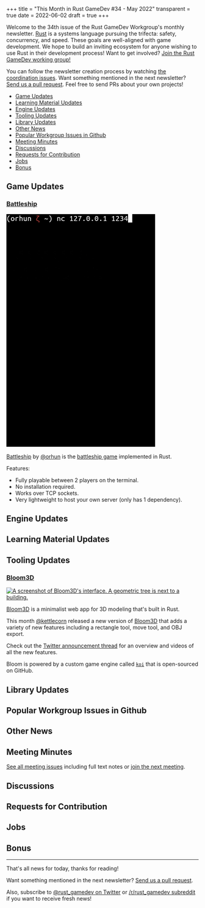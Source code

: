 +++
title = "This Month in Rust GameDev #34 - May 2022"
transparent = true
date = 2022-06-02
draft = true
+++

<!-- no toc -->

<!-- Check the post with markdownlint-->

Welcome to the 34th issue of the Rust GameDev Workgroup's
monthly newsletter.
[Rust] is a systems language pursuing the trifecta:
safety, concurrency, and speed.
These goals are well-aligned with game development.
We hope to build an inviting ecosystem for anyone wishing
to use Rust in their development process!
Want to get involved? [Join the Rust GameDev working group!][join]

You can follow the newsletter creation process
by watching [the coordination issues][coordination].
Want something mentioned in the next newsletter?
[Send us a pull request][pr].
Feel free to send PRs about your own projects!

[Rust]: https://rust-lang.org
[join]: https://github.com/rust-gamedev/wg#join-the-fun
[pr]: https://github.com/rust-gamedev/rust-gamedev.github.io
[coordination]: https://github.com/rust-gamedev/rust-gamedev.github.io/issues?q=label%3Acoordination
[Rust]: https://rust-lang.org
[join]: https://github.com/rust-gamedev/wg#join-the-fun

- [Game Updates](#game-updates)
- [Learning Material Updates](#learning-material-updates)
- [Engine Updates](#engine-updates)
- [Tooling Updates](#tooling-updates)
- [Library Updates](#library-updates)
- [Other News](#other-news)
- [Popular Workgroup Issues in Github](#popular-workgroup-issues-in-github)
- [Meeting Minutes](#meeting-minutes)
- [Discussions](#discussions)
- [Requests for Contribution](#requests-for-contribution)
- [Jobs](#jobs)
- [Bonus](#bonus)

<!--
Ideal section structure is:

```
### [Title]

![image/GIF description](image link)
_image caption_

A paragraph or two with a summary and [useful links].

_Discussions:
[/r/rust](https://reddit.com/r/rust/todo),
[twitter](https://twitter.com/todo/status/123456)_

[Title]: https://first.link
[useful links]: https://other.link
```

If needed, a section can be split into subsections with a "------" delimiter.
-->

## Game Updates

### [Battleship]

![Gameplay demo](battleship.gif)

[Battleship] by [@orhun] is the [battleship game] implemented in Rust.

Features:

- Fully playable between 2 players on the terminal.
- No installation required.
- Works over TCP sockets.
- Very lightweight to host your own server (only has 1 dependency).

[Battleship]: https://github.com/orhun/battleship-rs
[battleship game]: https://en.wikipedia.org/wiki/Battleship_(game)
[@orhun]: https://github.com/orhun/

## Engine Updates

## Learning Material Updates

## Tooling Updates

### [Bloom3D][bloom3d]

[![A screenshot of Bloom3D's interface. A geometric tree is next to a building.](bloom.jpg)][bloom3d]

[Bloom3D](bloom3d) is a minimalist web app for 3D modeling that's built in Rust.

This month [@kettlecorn][kettlecorn_twitter] released a new version of
[Bloom3D][bloom3d] that adds a variety of new features including a
rectangle tool, move tool, and OBJ export.

Check out the [Twitter announcement thread][bloom_update_twitter] for an overview
and videos of all the new features.

Bloom is powered by a custom game engine called [`koi`](koi) that is open-sourced
on GitHub.

[bloom3d]: https://bloom3d.com
[koi]: https://github.com/kettle11/koi
[kettlecorn_twitter]: https://twitter.com/kettlecorn
[bloom_update_twitter]: https://twitter.com/kettlecorn/status/1529193509462360065

## Library Updates

## Popular Workgroup Issues in Github

<!-- Up to 10 links to interesting issues -->

## Other News

<!-- One-liners for plan items that haven't got their own sections. -->

## Meeting Minutes

<!-- Up to 10 most important notes + a link to the full details -->

[See all meeting issues][label_meeting] including full text notes
or [join the next meeting][join].

[label_meeting]: https://github.com/rust-gamedev/wg/issues?q=label%3Ameeting

## Discussions

<!-- Links to handpicked reddit/twitter/urlo/etc threads that provide
useful information -->

## Requests for Contribution

<!-- Links to "good first issue"-labels or direct links to specific tasks -->

## Jobs

<!-- An optional section for new jobs related to Rust gamedev -->

## Bonus

<!-- Bonus section to make the newsletter more interesting
and highlight events from the past. -->

------

That's all news for today, thanks for reading!

Want something mentioned in the next newsletter?
[Send us a pull request][pr].

Also, subscribe to [@rust_gamedev on Twitter][@rust_gamedev]
or [/r/rust_gamedev subreddit][/r/rust_gamedev] if you want to receive fresh news!

<!--
TODO: Add real links and un-comment once this post is published
**Discuss this post on**:
[/r/rust_gamedev](TODO),
[Twitter](TODO),
[Discord](https://discord.gg/yNtPTb2).
-->

[/r/rust_gamedev]: https://reddit.com/r/rust_gamedev
[@rust_gamedev]: https://twitter.com/rust_gamedev
[pr]: https://github.com/rust-gamedev/rust-gamedev.github.io
